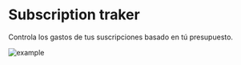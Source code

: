 # Subscription traker

Controla los gastos de tus suscripciones basado en tú presupuesto.

![example](https://imgur.com/77BTUI0.png)